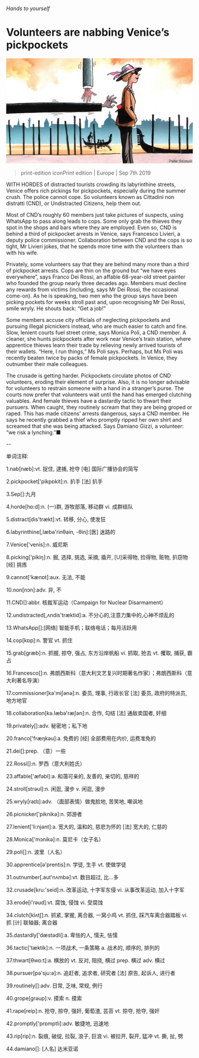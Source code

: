 ###### Hands to yourself

# Volunteers are nabbing Venice’s pickpockets 

![image](images/20190907_EUD001_0.jpg) 

> print-edition iconPrint edition | Europe | Sep 7th 2019 

WITH HORDES of distracted tourists crowding its labyrinthine streets, Venice offers rich pickings for pickpockets, especially during the summer crush. The police cannot cope. So volunteers known as Cittadini non distratti (CND), or Undistracted Citizens, help them out. 

Most of CND’s roughly 60 members just take pictures of suspects, using WhatsApp to pass along leads to cops. Some only grab the thieves they spot in the shops and bars where they are employed. Even so, CND is behind a third of pickpocket arrests in Venice, says Francesco Livieri, a deputy police commissioner. Collaboration between CND and the cops is so tight, Mr Livieri jokes, that he spends more time with the volunteers than with his wife. 

Privately, some volunteers say that they are behind many more than a third of pickpocket arrests. Cops are thin on the ground but “we have eyes everywhere”, says Franco Dei Rossi, an affable 68-year-old street painter who founded the group nearly three decades ago. Members must decline any rewards from victims (including, says Mr Dei Rossi, the occasional come-on). As he is speaking, two men who the group says have been picking pockets for weeks stroll past and, upon recognising Mr Dei Rossi, smile wryly. He shouts back: “Get a job!” 

Some members accuse city officials of neglecting pickpockets and pursuing illegal picnickers instead, who are much easier to catch and fine. Slow, lenient courts fuel street crime, says Monica Poli, a CND member. A cleaner, she hunts pickpockets after work near Venice’s train station, where apprentice thieves learn their trade by relieving newly arrived tourists of their wallets. “Here, I run things,” Ms Poli says. Perhaps, but Ms Poli was recently beaten twice by packs of female pickpockets. In Venice, they outnumber their male colleagues. 

The crusade is getting harder. Pickpockets circulate photos of CND volunteers, eroding their element of surprise. Also, it is no longer advisable for volunteers to restrain someone with a hand in a stranger’s purse. The courts now prefer that volunteers wait until the hand has emerged clutching valuables. And female thieves have a dastardly tactic to thwart their pursuers. When caught, they routinely scream that they are being groped or raped. This has made citizens’ arrests dangerous, says a CND member. He says he recently grabbed a thief who promptly ripped her own shirt and screamed that she was being attacked. Says Damiano Gizzi, a volunteer: “we risk a lynching.”■ 

-- 

 单词注释:

1.nab[næb]:vt. 捉住, 逮捕, 抢夺 [电] 国际广播协会的简写 

2.pickpocket['pikpɒkit]:n. 扒手 [法] 扒手 

3.Sep[]:九月 

4.horde[hɒ:d]:n. (一)群, 游牧部落, 移动群 vi. 成群结队 

5.distract[dis'trækt]:vt. 转移, 分心, 使发狂 

6.labyrinthine[,læbә'rinθain, -θin]:[医] 迷路的 

7.Venice['venis]:n. 威尼斯 

8.picking['pikiŋ]:n. 掘, 选择, 挑选, 采摘, 撬开, [U]采得物, 捡得物, 赃物, 扒窃物 [经] 挑拣 

9.cannot['kænɒt]:aux. 无法, 不能 

10.non[nɔn]:adv. 非, 不 

11.CND[]:abbr. 核裁军运动（Campaign for Nuclear Disarmament） 

12.undistracted[,ʌndis'træktid]:a. 不分心的,注意力集中的,心神不烦乱的 

13.WhatsApp[]:[网络] 智能手机；联络电话；每月活跃用 

14.cop[kɒp]:n. 警官 vt. 抓住 

15.grab[græb]:n. 抓握, 掠夺, 强占, 东方沿岸帆船 vi. 抓取, 抢去 vt. 攫取, 捕获, 霸占 

16.Francesco[]:n. 弗朗西斯科（意大利文艺复兴时期著名作家）；弗朗西斯科（意大利著名导演） 

17.commissioner[kә'miʃәnә]:n. 委员, 理事, 行政长官 [法] 委员, 政府的特派员, 地方地官 

18.collaboration[kә.læbә'ræʃәn]:n. 合作, 勾结 [法] 通敌卖国者, 奸细 

19.privately[]:adv. 秘密地；私下地 

20.franco['fræŋkәu]:a. 免费的 [经] 全部费用在内价, 运费准免的 

21.dei[]:prep. （意）一些 

22.Rossi[]:n. 罗西（意大利姓氏） 

23.affable['æfәbl]:a. 和蔼可亲的, 友善的, 亲切的, 慈祥的 

24.stroll[strәul]:n. 闲逛, 漫步 v. 闲逛, 漫步 

25.wryly[raɪlɪ]:adv. （面部表情）做鬼脸地, 苦笑地, 嘲讽地 

26.picnicker['piknikә]:n. 郊游者 

27.lenient['li:njәnt]:a. 宽大的, 温和的, 慈悲为怀的 [法] 宽大的, 仁慈的 

28.Monica['mɔnikә]:n. 莫尼卡（女子名） 

29.poli[]:n. 波里（人名） 

30.apprentice[ә'prentis]:n. 学徒, 生手 vt. 使做学徒 

31.outnumber[.aut'nʌmbә]:vt. 数目超过, 比...多 

32.crusade[kru:'seid]:n. 改革运动, 十字军东侵 vi. 从事改革运动, 加入十字军 

33.erode[i'rәud]:vt. 腐蚀, 侵蚀 vi. 受腐蚀 

34.clutch[klʌtʃ]:n. 抓紧, 掌握, 离合器, 一窝小鸡 vt. 抓住, 踩汽车离合器踏板 vi. 抓 [计] 联轴器; 离合器 

35.dastardly['dæstәdli]:a. 卑怯的人, 懦夫, 怯懦 

36.tactic['tæktik]:n. 一项战术, 一条策略 a. 战术的, 顺序的, 排列的 

37.thwart[θwɒ:t]:a. 横放的 vt. 反对, 阻挠, 横过 prep. 横过 adv. 横过 

38.pursuer[pә'sju:ә]:n. 追赶者, 追求者, 研究者 [法] 原告, 起诉人, 进行者 

39.routinely[]:adv. 日常, 乏味, 常规, 例行 

40.grope[grәup]:v. 摸索 n. 摸索 

41.rape[reip]:n. 抢夺, 掠夺, 强奸, 葡萄渣, 芸苔 vt. 掠夺, 抢夺, 强奸 

42.promptly['prɒmptli]:adv. 敏捷地, 迅速地 

43.rip[rip]:n. 裂痕, 破绽, 拉裂, 浪子, 巨浪 vi. 被拉开, 裂开, 猛冲 vt. 撕, 扯, 劈 

44.damiano[]: [人名] 达米亚诺 

